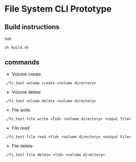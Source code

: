 # File System CLI Prototype

## Build instructions

run 
``` 
sh build.sh
```

## commands 

* Volume create
```
./fs_test volume create <volume directory>
```
* Volume delete
```
./fs_test volume delete <volume directory>
```
* File write 
```
./fs_test file write <fid> <volume directory> <input file>
```
* File read
```
./fs_test file read <fid> <volume directory> <output File>
```
* File delete
```
./fs_test file delete <fid> <volume directory>
```